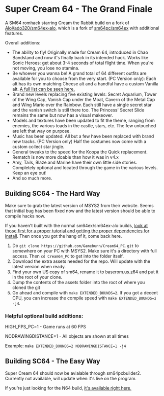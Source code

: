 
# Super Cream 64 - The Grand Finale

A SM64 romhack starring Cream the Rabbit build on a fork of [AloXado320/sm64ex-alo](https://github.com/AloXado320/sm64ex-alo), which is a fork of [sm64pc/sm64ex](https://github.com/sm64pc/sm64ex) with additional features. 

Overall additions:

* The ability to fly! Originally made for Cream 64, introduced in Chao Bandstand and now it's finally back in its intended hack. Works like Sonic Heroes: get about 3-4 seconds of total flight time. When you're not moving, you lose no stamina.
* Be whoever you wanna be! A grand total of 64 different outfits are available for you to choose from the very start. (PC Version only): Each alt has its own matching Cheese alt and a handful have a custom Vanilla alt. [A full list can be seen here.](https://i.imgur.com/13ezwpr.png)
* Brand new levels replacing five existing levels: Secret Aquarium, Tower of the Wing Cap, Vanish Cap under the Moat, Cavern of the Metal Cap and Wing Mario over the Rainbow. Each still have a single secret star and the vanish switch is still there too. The Princess' Secret Slide remains the same but now has a visual makeover. 
* Models and textures have been updated to fit the theme, ranging from enemies, the various toads in the castle, stars, etc. The few untouched are left that way on purpose.
* Music has been updated. All but a few have been replaced with brand new tracks. (PC Version only) Half the costumes now come with a custom collect star jingle. 
* General tweaks to the speed for the Koopa the Quick replacement. Rematch is now more doable than how it was in v4.x 
* Amy, Tails, Blaze and Marine have their own little side stories. Completely optional and located through the game in the various levels. Keep an eye out!
* And so much more. 

## Building SC64 - The Hard Way
 
 Make sure to grab the latest version of MSYS2 from their website. Seems that initial bug has been fixed now and the latest version should be able to compile hacks now.
 
 If you haven't built with the normal sm64ex/sm64ex-alo builds, [look at those first for a proper tutorial and getting the proper dependencies for install](https://github.com/sm64pc/sm64ex/wiki/Compiling-on-Windows). Then once you got the hang of it, come back here. 
 
 1) Do `git clone https://github.com/Gamebunn/Cream64_PC.git` to somewhere on your PC with MSYS2. Make sure it's a directory with full access. Then `cd Cream64_PC` to get into the folder itself.
 2) Download the extra assets needed for the repo. Will update with the latest version when ready. 
 3) Find your own US copy of sm64, rename it to baserom.us.z64 and put it in the root of your clone.
 4) Dump the contents of the assets folder into the root of where you cloned the git
 5) Go ahead and compile with `make EXTENDED_BOUNDS=2`. If you got a decent CPU, you can increase the compile speed with `make EXTENDED_BOUNDS=2 -j4`.

 
 ### Helpful optional build additions:
 
 HIGH_FPS_PC=1 - Game runs at 60 FPS
 
 NODRAWINGDISTANCE=1 - All objects are shown at all times
 
 Example: ```make EXTENDED_BOUNDS=2 NODRAWINGDISTANCE=1 -j4```

 ## Building SC64 - The Easy Way

Super Cream 64 should now be avialable through sm64pcbuilder2. Currently not available, will update when it's live on the program. 

If you're just looking for the N64 build, [it's available right here.](https://romhacking.com/hack/super-cream-64)
